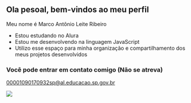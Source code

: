 ## Ola pesoal, bem-vindos ao meu perfil

Meu nome é Marco Antônio Leite Ribeiro

- Estou estudando no Alura
- Estou me desenvolvendo na linguagem JavaScript
- Utilizo esse espaço para minha organização e compartilhamento dos meus projetos desenvolvidos

### Você pode entrar em contato comigo (Não se atreva)

00001090170932sp@al.educacao.sp.gov.br


![](https://tenor.com/bdZHu.gif)
